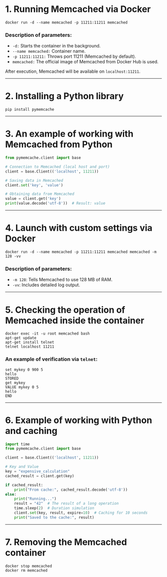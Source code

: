 # 1. Running Memcached via Docker

```shell
docker run -d --name memcached -p 11211:11211 memcached
```

### Description of parameters:

* `-d:` Starts the container in the background.
* `--name memcached:` Container name.
* `-p 11211:11211:` Throws port 11211 (Memcached by default).
* `memcached:` The official image of Memcached from Docker Hub is used.

After execution, Memcached will be available on `localhost:11211`.

---

# 2. Installing a Python library
```shell
pip install pymemcache
```

---

# 3. An example of working with Memcached from Python

```python
from pymemcache.client import base

# Connection to Memcached (local host and port)
client = base.Client(('localhost', 11211))

# Saving data in Memcached
client.set('key', 'value')

# Obtaining data from Memcached
value = client.get('key')
print(value.decode('utf-8'))  # Result: value
```

---

# 4. Launch with custom settings via Docker

```shell
docker run -d --name memcached -p 11211:11211 memcached memcached -m 128 -vv
```

### Description of parameters:

* `-m 128`: Tells Memcached to use 128 MB of RAM.
* `-vv`: Includes detailed log output.

---

# 5. Checking the operation of Memcached inside the container

```shell
docker exec -it -u root memcached bash
apt-get update
apt-get install telnet
telnet localhost 11211
```

### An example of verification via `telnet`:

```shell
set mykey 0 900 5
hello
STORED
get mykey
VALUE mykey 0 5
hello
END
```

---

# 6. Example of working with Python and caching

```python
import time
from pymemcache.client import base

client = base.Client(('localhost', 11211))

# Key and Value
key = "expensive_calculation"
cached_result = client.get(key)

if cached_result:
    print("From cache:", cached_result.decode('utf-8'))
else:
    print("Running...")
    result = "42"  # The result of a long operation
    time.sleep(2)  # Duration simulation
    client.set(key, result, expire=10)  # Caching for 10 seconds
    print("Saved to the cache:", result)
```

---

# 7. Removing the Memcached container

```shell
docker stop memcached
docker rm memcached
```

